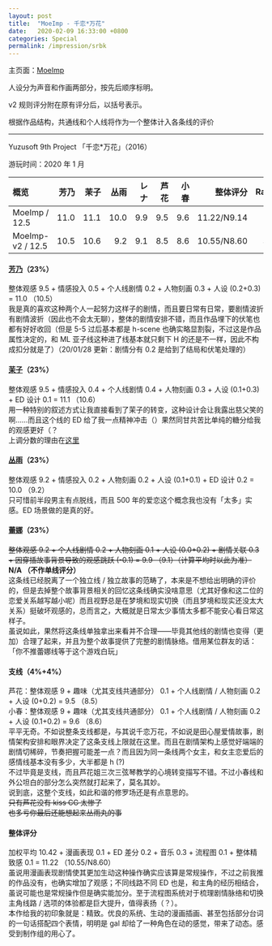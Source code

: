 ```yaml
---
layout: post
title:  "MoeImp - 千恋*万花"
date:   2020-02-09 16:33:00 +0800
categories: Special
permalink: /impression/srbk
---
```


主页面：[MoeImp](http://yoro.xyz/impression)

人设分为声音和作画两部分，按先后顺序标明。

v2 规则评分附在原有评分后，以括号表示。

根据作品结构，共通线和个人线将作为一个整体计入各条线的评价

---

Yuzusoft 9th Project 「千恋\*万花」（2016）

游玩时间：2020 年 1 月

| 概览             | 芳乃 | 茉子 | 丛雨 |  レナ    | 芦花 | 小春 |    整体评分 | Rank |
| :--------------- | ---: | ---: | ---: | ---: | -----: | ---: | ----------: | :--: |
| MoeImp / 12.5    | 11.0 | 11.1 | 10.0 |  9.9 |  9.5 | 9.6 | 11.22/N9.14 | - |
| MoeImp-v2 / 12.5 | 10.5 | 10.6 | 9.2 |  9.1 | 8.5 | 8.6 | 10.55/N8.60 |  S  |

#### [芳乃](http://yoro.xyz/kawaiigirls/2020/01/24/srbk-yoshino.html)（23%）

整体观感 9.5 + 情感投入 0.5 + 个人线剧情 0.2 + 人物刻画 0.3 + 人设 (0.2+0.3) = 11.0 （10.5）<br />
我是真的喜欢这种两个人一起努力这样子的剧情，而且要日常有日常，要剧情波折有剧情波折（因此也不会太无聊），整体的剧情安排不错，而且作品埋下的伏笔也都有好好收回（但是 5-5 过后基本都是 h-scene 也确实略显割裂，不过这是作品属性决定的，和 ML 亚子线这种进了线基本就只剩下 H 的还是不一样，因此不构成扣分就是了）（20/01/28 更新：剧情分有 0.2 是给到了结局和伏笔处理的）

#### [茉子](http://yoro.xyz/kawaiigirls/2020/01/26/srbk-mako.html)（23%）

整体观感 9.5 + 情感投入 0.4 + 个人线剧情 0.4 + 人物刻画 0.3 + 人设 (0.1+0.3) + ED 设计 0.1 = 11.1 （10.6）<br />
用一种特别的叙述方式让我直接看到了茉子的转变，这种设计会让我露出慈父笑的啊……而且这个线的 ED 给了我一点精神冲击（）果然同甘共苦比单纯的糖分给我的观感更好（？<br />
上调分数的理由在[这里](http://yoro.xyz/kawaiigirls/2020/01/28/srbk-mako2.html)

#### [丛雨](http://yoro.xyz/kawaiigirls/2020/01/29/srbk-murasame-rena.html)（23%）

整体观感 9.2 + 情感投入 0.2 + 人物刻画 0.2 + 人设 (0.1+0.1) + ED 设计 0.2 = 10.0 （9.2）<br />
只可惜前半段男主有点脱线，而且 500 年的爱恋这个概念我也没有「太多」实感。ED 场景做的是真的好。

#### [蕾娜](http://yoro.xyz/kawaiigirls/2020/01/29/srbk-murasame-rena.html)（23%）

~~整体观感 9.2 + 个人线剧情 0.2 + 人物刻画 0.1 + 人设 (0.0+0.2) + 剧情关联 0.3 + 因穿插故事背景导致的观感跳跃 (-0.1) = 9.9 （9.1）（计算平均时以此为准）~~<br />
**N/A （不作单线评分）**
<br />这条线已经脱离了一个独立线 / 独立故事的范畴了，本来是不想给出明确的评价的，但是去掉整个故事背景相关的回忆这条线确实没啥意思（尤其好像和这二位的恋爱关系越写越小呢）而且视野总是在梦境和现实切换（而且梦境和现实还没太大关系）挺破坏观感的，总而言之，大概就是日常太少事情太多都不能安心看日常这样子。
<br />虽说如此，果然将这条线单独拿出来看并不合理——毕竟其他线的剧情也变得（更加）合理了起来，并且为整个故事提供了完整的剧情脉络。借用某位群友的话：「你不推蕾娜线等于这个游戏白玩」

#### 支线（4%+4%）

芦花：整体观感 9 + 趣味（尤其支线共通部分） 0.1 + 个人线剧情 / 人物刻画 0.2 + 人设 (0+0.2) = 9.5 （8.5）<br />
小春：整体观感 9 + 趣味（尤其支线共通部分） 0.1 + 个人线剧情 / 人物刻画 0.2 + 人设 (0.1+0.2) = 9.6 （8.6）<br />
平平无奇。不如说整条支线都是，与其说千恋万花，不如说是田心屋爱情故事，剧情架构安排和眼界决定了这条支线上限就在这里。而且在剧情架构上感觉好端端的剧情切稀碎，节奏把握可能差一点？而且因为同一条线两个女主，和女主恋爱后的感情线基本没有多少，大半都是 h (?) <br />
不过毕竟是支线，而且芦花姐三次三弦琴教学的心境转变描写不错。不过小春线和外公坦白的部分怎么突然就打起来了，莫名其妙。<br />
说到底，这整个支线，如此和谐的修罗场还是有点意思的。<br />~~只有芦花没有 kiss CG 太惨了~~<br />~~也多亏你最后还能想起来丛雨丸的事~~

#### 整体评分

加权平均 10.42 + 漫画表现 0.1 + ED 差分 0.2 + 音乐 0.3 + 流程图 0.1 + 整体精致感 0.1 = 11.22 （10.55/N8.60）<br />
虽说用漫画表现剧情使其更加生动这种操作确实应该算是常规操作，不过之前我推的作品没有，也确实增加了观感；不同线路不同 ED 也是，和主角的经历相结合，虽说可能也是常规操作但是确实能加分。至于流程图系统对于梳理剧情脉络和切换主角线路 / 选项的体验都是巨大提升，值得表扬（？）。<br />
本作给我的初印象就是：精致。优良的系统、生动的漫画插画、甚至包括部分台词的一句话搭配四个表情，明明是 gal 却给了一种角色在动的感觉，带来了动态。感受到制作组的用心了。
